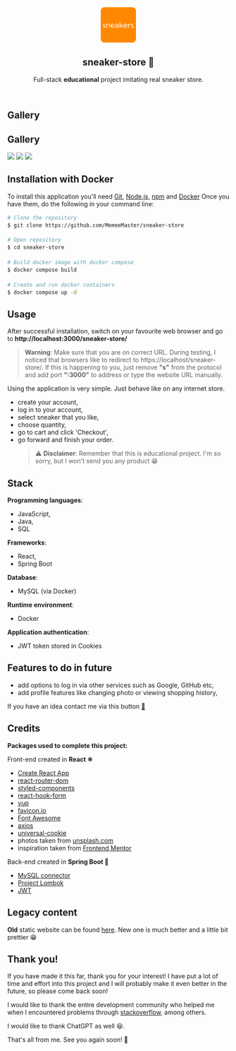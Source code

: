  <div  align="center">
<a  href="https://github.com/MemeeMaster/sneaker-store">
<img  src="/frontend/public/logo.png"  alt="Logo"  width="80"  height="80">
</a>
<h2>sneaker-store 👟</h2>
<p>
Full-stack <strong>educational</strong> project imitating real sneaker store.</p><br/></div>

## Gallery

## Gallery

<img src="/frontend/public/mainpage.png" width="30%"></img> <img src="/frontend/public/cart.png" width="30%"></img> <img src="/frontend/public/product.png" width="30%"></img>

## Installation with Docker

To install this application you'll need [Git](https://git-scm.com/), [Node.js](https://nodejs.org/en/), [npm](https://www.npmjs.com/) and [Docker](https://docs.docker.com/engine/install/)
Once you have them, do the following in your command line:

```bash
# Clone the repository
$ git clone https://github.com/MemeeMaster/sneaker-store

# Open repository
$ cd sneaker-store

# Build docker image with docker compose
$ docker compose build

# Create and run docker containers
$ docker compose up -d
```

## Usage

After successful installation, switch on your favourite web browser and go to **http://localhost:3000/sneaker-store/**

> **Warning**: Make sure that you are on correct URL. During testing, I noticed that browsers like to redirect to https://localhost/sneaker-store/. If this is happening to you, just remove **"s"** from the protocol and add port **":3000"** to address or type the website URL manually.

Using the application is very simple. Just behave like on any internet store.

- create your account,
- log in to your account,
- select sneaker that you like,
- choose quantity,
- go to cart and click 'Checkout',
- go forward and finish your order.
  > :warning: **Disclaimer**: Remember that this is educational project. I'm so sorry, but I won't send you any product :grin:

## Stack

**Programming languages**:

- JavaScript,
- Java,
- SQL

**Frameworks**:

- React,
- Spring Boot

**Database**:

- MySQL (via Docker)

**Runtime environment**:

- Docker

**Application authentication**:

- JWT token stored in Cookies

## Features to do in future

- add options to log in via other services such as Google, GitHub etc,
- add profile features like changing photo or viewing shopping history,

If you have an idea contact me via this button [:red_circle:](mailto:wronski2002@wp.pl)

## Credits

**Packages used to complete this project:**

Front-end created in **React :atom_symbol:**

- [Create React App](https://create-react-app.dev/)
- [react-router-dom](https://github.com/remix-run/react-router)
- [styled-components](https://styled-components.com/)
- [react-hook-form](https://react-hook-form.com/)
- [yup](https://github.com/jquense/yup)
- [favicon.io](https://favicon.io/favicon-generator/)
- [Font Awesome](https://fontawesome.com/)
- [axios](https://axios-http.com/)
- [universal-cookie](https://github.com/reactivestack/cookies/tree/master/packages/universal-cookie#readme)
- photos taken from [unsplash.com](https://unsplash.com/)
- inspiration taken from [Frontend Mentor](https://www.frontendmentor.io/challenges/ecommerce-product-page-UPsZ9MJp6/hub/ecommerce-product-page-BTBAnL48wL)

Back-end created in **Spring Boot :leaves:**

- [MySQL connector](https://www.mysql.com/products/connector/)
- [Project Lombok](https://projectlombok.org/)
- [JWT](https://jwt.io/)

## Legacy content

**Old** static website can be found <a href="https://memeemaster.github.io/sneaker-store/" target="_blank">here</a>.
New one is much better and a little bit prettier :grin:

## Thank you!

If you have made it this far, thank you for your interest! I have put a lot of time and effort into this project and I will probably make it even better in the future, so please come back soon!

I would like to thank the entire development community who helped me when I encountered problems through [stackoverflow](https://stackoverflow.com/), among others.

I would like to thank ChatGPT as well :laughing:.

That's all from me. See you again soon! :wave:
